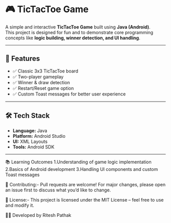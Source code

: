 # 🎮 TicTacToe Game

A simple and interactive **TicTacToe Game** built using **Java (Android)**.  
This project is designed for fun and to demonstrate core programming concepts like **logic building, winner detection, and UI handling**.

---

## 🚀 Features
- ✅ Classic 3x3 TicTacToe board  
- ✅ Two-player gameplay  
- ✅ Winner & draw detection  
- ✅ Restart/Reset game option  
- ✅ Custom Toast messages for better user experience  

---

## 🛠️ Tech Stack
- **Language:** Java  
- **Platform:** Android Studio  
- **UI:** XML Layouts  
- **Tools:** Android SDK  

---

📚 Learning Outcomes
1.Understanding of game logic implementation
2.Basics of Android development
3.Handling UI components and custom Toast messages

🤝 Contributing:-
Pull requests are welcome! For major changes, please open an issue first to discuss what you’d like to change.

📜 License:-
This project is licensed under the MIT License – feel free to use and modify it.

👨‍💻 Developed by Ritesh Pathak
